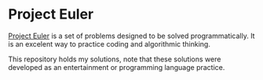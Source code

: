 # Project Euler

[Project Euler](https://projecteuler.net/about) is a set of problems designed to be solved programmatically. It is an excelent way to practice coding and algorithmic thinking.

This repository holds my solutions, note that these solutions were developed as an entertainment or programming language practice.
